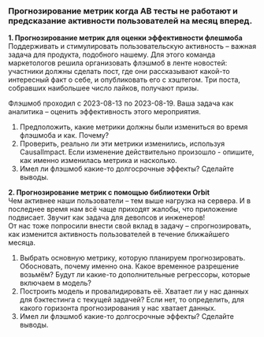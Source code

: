 ### Прогнозирование метрик когда AB тесты не работают и предсказание активности пользователей на месяц вперед.

__1. Прогнозирование метрик для оценки эффективности флешмоба__ 
Поддерживать и стимулировать пользовательскую активность – важная задача для продукта, подобного нашему. Для этого команда маркетологов решила организовать флэшмоб в ленте новостей: участники должны сделать пост, где они рассказывают какой-то интересный факт о себе, и опубликовать его с хэштегом. Три поста, собравших наибольшее число лайков, получают призы.

Флэшмоб проходил с 2023-08-13 по 2023-08-19. Ваша задача как аналитика – оценить эффективность этого мероприятия.

1. Предположить, какие метрики должны были измениться во время флэшмоба и как. Почему?   
2. Проверить, реально ли эти метрики изменились, используя CausalImpact. Если изменение действительно произошло - опишите, как именно изменилась метрика и насколько.   
3. Имел ли флэшмоб какие-то долгосрочные эффекты? Сделайте выводы.   

__2. Прогнозирование метрик с помощью библиотеки Orbit__   
Чем активнее наши пользователи – тем выше нагрузка на сервера. И в последнее время нам всё чаще приходят жалобы, что приложение подвисает. Звучит как задача для девопсов и инженеров!   
От нас тоже попросили внести свой вклад в задачу – спрогнозировать, как изменится активность пользователей в течение ближайшего месяца.
1. Выбрать основную метрику, которую планируем прогнозировать. Обосновать, почему именно она. Какое временное разрешение возьмём? Будут ли какие-то дополнительные регрессоры, которые включаем в модель?   
2. Построить модель и провалидировать её. Хватает ли у нас данных для бэктестинга с текущей задачей? Если нет, то определить, для какого горизонта прогнозирования у нас хватает данных.   
3. Имел ли флэшмоб какие-то долгосрочные эффекты? Сделайте выводы.   
